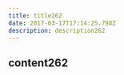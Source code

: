 ```yaml
---
title: title262
date: 2017-03-17T17:14:25.798Z
description: description262
---
```


## content262
  
